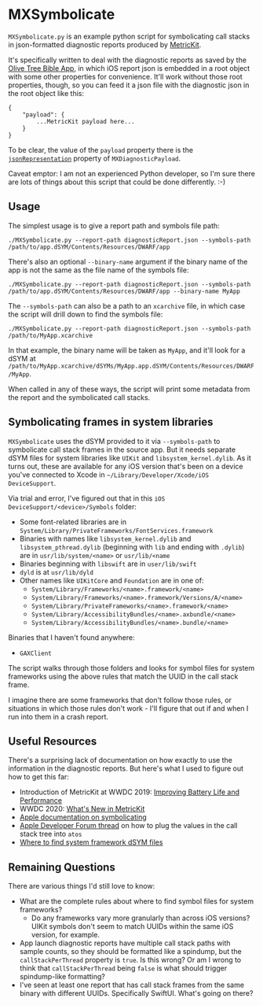 # MXSymbolicate

`MXSymbolicate.py` is an example python script for symbolicating call stacks in json-formatted diagnostic reports produced by [MetricKit](https://developer.apple.com/documentation/metrickit).

It's specifically written to deal with the diagnostic reports as saved by the [Olive Tree Bible App](https://apps.apple.com/us/app/bible-app-read-study-daily/id332615624), in which iOS report json is embedded in a root object with some other properties for convenience. It'll work without those root properties, though, so you can feed it a json file with the diagnostic json in the root object like this:

```
{
    "payload": {
        ...MetricKit payload here...
    }
}
```

To be clear, the value of the `payload` property there is the [`jsonRepresentation`](https://developer.apple.com/documentation/metrickit/mxdiagnosticpayload/3552307-jsonrepresentation) property of `MXDiagnosticPayload`.

Caveat emptor: I am not an experienced Python developer, so I'm sure there are lots of things about this script that could be done differently. :-)

## Usage

The simplest usage is to give a report path and symbols file path:
```
./MXSymbolicate.py --report-path diagnosticReport.json --symbols-path /path/to/app.dSYM/Contents/Resources/DWARF/app
```

There's also an optional `--binary-name` argument if the binary name of the app is not the same as the file name of the symbols file:

```
./MXSymbolicate.py --report-path diagnosticReport.json --symbols-path /path/to/app.dSYM/Contents/Resources/DWARF/app --binary-name MyApp
```

The `--symbols-path` can also be a path to an `xcarchive` file, in which case the script will drill down to find the symbols file:

```
./MXSymbolicate.py --report-path diagnosticReport.json --symbols-path /path/to/MyApp.xcarchive
```

In that example, the binary name will be taken as `MyApp`, and it'll look for a dSYM at `/path/to/MyApp.xcarchive/dSYMs/MyApp.app.dSYM/Contents/Resources/DWARF/MyApp`.

When called in any of these ways, the script will print some metadata from the report and the symbolicated call stacks.

## Symbolicating frames in system libraries

`MXSymbolicate` uses the dSYM provided to it via `--symbols-path` to symbolicate call stack frames in the source app. But it needs separate dSYM files for system libraries like `UIKit` and `libsystem_kernel.dylib`. As it turns out, these are available for any iOS version that's been on a device you've connected to Xcode in `~/Library/Developer/Xcode/iOS DeviceSupport`.

Via trial and error, I've figured out that in this `iOS DeviceSupport/<device>/Symbols` folder:

 - Some font-related libraries are in `System/Library/PrivateFrameworks/FontServices.framework`
 - Binaries with names like `libsystem_kernel.dylib` and `libsystem_pthread.dylib` (beginning with `lib` and ending with `.dylib`) are in `usr/lib/system/<name>` or `usr/lib/<name`
 - Binaries beginning with `libswift` are in `user/lib/swift`
 - `dyld` is at `usr/lib/dyld`
 - Other names like `UIKitCore` and `Foundation` are in one of:
   - `System/Library/Frameworks/<name>.framework/<name>`
   - `System/Library/Frameworks/<name>.framework/Versions/A/<name>`
   - `System/Library/PrivateFrameworks/<name>.framework/<name>`
   - `System/Library/AccessibilityBundles/<name>.axbundle/<name>`
   - `System/Library/AccessibilityBundles/<name>.bundle/<name>`

Binaries that I haven't found anywhere:
 - `GAXClient`

The script walks through those folders and looks for symbol files for system frameworks using the above rules that match the UUID in the call stack frame.

I imagine there are some frameworks that don't follow those rules, or situations in which those rules don't work - I'll figure that out if and when I run into them in a crash report.

## Useful Resources

There's a surprising lack of documentation on how exactly to use the information in the diagnostic reports. But here's what I used to figure out how to get this far:

 - Introduction of MetricKit at WWDC 2019: [Improving Battery Life and Performance](https://developer.apple.com/videos/play/wwdc2019/417/)
 - WWDC 2020: [What's New in MetricKit](https://developer.apple.com/videos/play/wwdc2020/10081/)
 - [Apple documentation on symbolicating](https://developer.apple.com/documentation/xcode/adding-identifiable-symbol-names-to-a-crash-report)
 - [Apple Developer Forum thread](https://developer.apple.com/forums/thread/681967) on how to plug the values in the call stack tree into `atos`
 - [Where to find system framework dSYM files](https://www.finik.net/2017/03/20/iOS-Crash-Symbolication-for-dummies-Part-2/)

## Remaining Questions

There are various things I'd still love to know:

 - What are the complete rules about where to find symbol files for system frameworks?
   - Do any frameworks vary more granularly than across iOS versions? UIKit symbols don't seem to match UUIDs within the same iOS version, for example.
 - App launch diagnostic reports have multiple call stack paths with sample counts, so they should be formatted like a spindump, but the `callStackPerThread` property is `true`. Is this wrong? Or am I wrong to think that `callStackPerThread` being `false` is what should trigger spindump-like formatting?
 - I've seen at least one report that has call stack frames from the same binary with different UUIDs. Specifically SwiftUI. What's going on there?
 